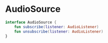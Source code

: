 
# AudioSource

```kotlin
interface AudioSource {
    fun subscribe(listener: AudioListener)
    fun unsubscribe(listener: AudioListener)
}
```